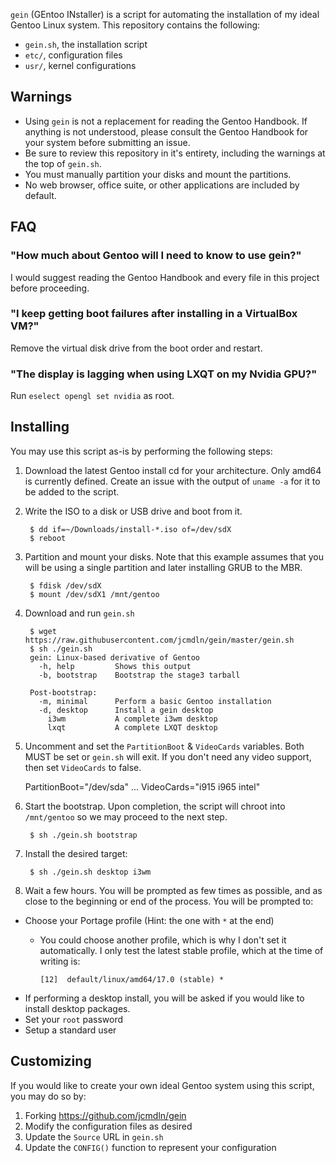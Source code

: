 `gein` (GEntoo INstaller) is a script for automating the installation of
my ideal Gentoo Linux system. This repository contains the following:

* `gein.sh`, the installation script
* `etc/`, configuration files
* `usr/`, kernel configurations


## Warnings

* Using `gein` is not a replacement for reading the Gentoo Handbook. If
  anything is not understood, please consult the Gentoo Handbook for
  your system before submitting an issue.
* Be sure to review this repository in it's entirety, including the
  warnings at the top of `gein.sh`.
* You must manually partition your disks and mount the partitions.
* No web browser, office suite, or other applications are included by
  default.


## FAQ

### "How much about Gentoo will I need to know to use gein?"
I would suggest reading the Gentoo Handbook and every file in this
project before proceeding.

### "I keep getting boot failures after installing in a VirtualBox VM?"
Remove the virtual disk drive from the boot order and restart.

### "The display is lagging when using LXQT on my Nvidia GPU?"
Run `eselect opengl set nvidia` as root.


## Installing

You may use this script as-is by performing the following steps:

1. Download the latest Gentoo install cd for your architecture. Only
amd64 is currently defined. Create an issue with the output of
`uname -a` for it to be added to the script.

2. Write the ISO to a disk or USB drive and boot from it.

        $ dd if=~/Downloads/install-*.iso of=/dev/sdX
        $ reboot

3. Partition and mount your disks. Note that this example assumes that
you will be using a single partition and later installing GRUB to the
MBR.

        $ fdisk /dev/sdX
        $ mount /dev/sdX1 /mnt/gentoo

4. Download and run `gein.sh`

        $ wget https://raw.githubusercontent.com/jcmdln/gein/master/gein.sh
        $ sh ./gein.sh
        gein: Linux-based derivative of Gentoo
          -h, help         Shows this output
          -b, bootstrap    Bootstrap the stage3 tarball

        Post-bootstrap:
          -m, minimal      Perform a basic Gentoo installation
          -d, desktop      Install a gein desktop
            i3wm           A complete i3wm desktop
            lxqt           A complete LXQT desktop

5. Uncomment and set the `PartitionBoot` & `VideoCards` variables. Both
MUST be set or `gein.sh` will exit. If you don't need any video support,
then set `VideoCards` to false.

    PartitionBoot="/dev/sda"
    ...
    VideoCards="i915 i965 intel"

6. Start the bootstrap. Upon completion, the script will chroot into
`/mnt/gentoo` so we may proceed to the next step.

        $ sh ./gein.sh bootstrap

7. Install the desired target:

        $ sh ./gein.sh desktop i3wm


8. Wait a few hours. You will be prompted as few times as possible, and
as close to the beginning or end of the process. You will be prompted to:
* Choose your Portage profile (Hint: the one with `*` at the end)
  * You could choose another profile, which is why I don't set it
    automatically. I only test the latest stable profile, which at the
    time of writing is:

        [12]  default/linux/amd64/17.0 (stable) *

* If performing a desktop install, you will be asked if you would like
  to install desktop packages.
* Set your `root` password
* Setup a standard user


## Customizing

If you would like to create your own ideal Gentoo system using this
script, you may do so by:

1. Forking https://github.com/jcmdln/gein
2. Modify the configuration files as desired
3. Update the `Source` URL in `gein.sh`
4. Update the `CONFIG()` function to represent your configuration
